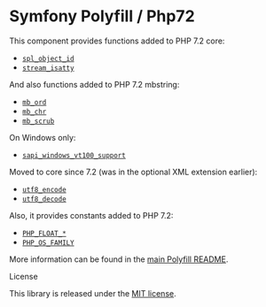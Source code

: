 Symfony Polyfill / Php72
===

This component provides functions added to PHP 7.2 core:

- [`spl_object_id`](https://php.net/spl_object_id)
- [`stream_isatty`](https://php.net/stream_isatty)

And also functions added to PHP 7.2 mbstring:

- [`mb_ord`](https://php.net/mb_ord)
- [`mb_chr`](https://php.net/mb_chr)
- [`mb_scrub`](https://php.net/mb_scrub)

On Windows only:

- [`sapi_windows_vt100_support`](https://php.net/sapi_windows_vt100_support)

Moved to core since 7.2 (was in the optional XML extension earlier):

- [`utf8_encode`](https://php.net/utf8_encode)
- [`utf8_decode`](https://php.net/utf8_decode)

Also, it provides constants added to PHP 7.2:

- [`PHP_FLOAT_*`](https://php.net/reserved.constants#constant.php-float-dig)
- [`PHP_OS_FAMILY`](https://php.net/reserved.constants#constant.php-os-family)

More information can be found in the
[main Polyfill README](https://github.com/symfony/polyfill/blob/main/README.md).

License


This library is released under the [MIT license](LICENSE).
